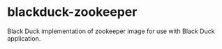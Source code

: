 # blackduck-zookeeper
Black Duck implementation of zookeeper image for use with Black Duck application.
